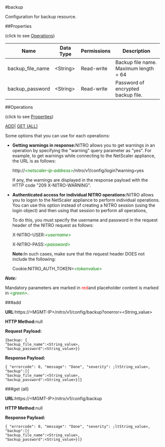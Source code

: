 #backup

Configuration for backup resource.


##Properties 
<span>(click to see [Operations](#opera))</span>


<table><thead><tr><th>Name</th><th>Data Type</th><th>Permissions</th><th>Description</th></tr></thead><tbody><tr><td>backup_file_name</td><td>&lt;String></td><td>Read-write</td><td>Backup file name.<br>Maximum length = 64</td></tr><tr><td>backup_password</td><td>&lt;String></td><td>Read-write</td><td>Password of encrypted backup file.</td></tr></tbody></table>
##Operations 
<span>(click to see [Properties](#prope))</span>


[ADD]()| [GET (ALL)](#get-)


Some options that you can use for each operations:
<ul><li><p><b>Getting warnings in response:</b>NITRO allows you to get warnings in an operation by specifying the "warning" query parameter as "yes". For example, to get warnings while connecting to the NetScaler appliance, the URL is as follows:</p><p>http://<span style="color:green;font-style:italic;">&lt;netscaler-ip-address&gt;</span>/nitro/v1/config/login?warning=yes</p><p>If any, the warnings are displayed in the response payload with the HTTP code "209 X-NITRO-WARNING".</p></li><li><p><b>Authenticated access for individual NITRO operations:</b>NITRO allows you to logon to the NetScaler appliance to perform individual operations. You can use this option instead of creating a NITRO session (using the login object) and then using that session to perform all operations,</p><p>To do this, you must specify the username and password in the request header of the NITRO request as follows:</p><p>X-NITRO-USER:<span style="color:green;font-style:italic;">&lt;username&gt;</span></p><p>X-NITRO-PASS:<span style="color:green;font-style:italic;">&lt;password&gt;</span></p><p><b>Note:</b>In such cases, make sure that the request header DOES not include the following:</p><p>Cookie:NITRO_AUTH_TOKEN=<span style="color:green;font-style:italic;">&lt;tokenvalue&gt;</span></p></li></ul>



***Note:*** 
Mandatory parameters are marked in <span style="color:#FF0000;">red</span>and placeholder content is marked in <span style="color:green;font-style:italic">&lt;green&gt;</span>.

###add



<b>URL:</b>https://&lt;MGMT-IP&gt;/nitro/v1/config/backup?onerror=&lt;String_value&gt;
<b>HTTP Method:</b>null
<b>Request Payload: </b>```{backup: {"backup_file_name":<String_value>,"backup_password":<String_value>}}```
<b>Response Payload: </b>```{ "errorcode": 0, "message": "Done", "severity": ;ltString_value>, "backup":[{"backup_file_name":<String_value>,"backup_password":<String_value>}]}```



###get (all)



<b>URL:</b>https://&lt;MGMT-IP&gt;/nitro/v1/config/backup
<b>HTTP Method:</b>null
<b>Response Payload: </b>```{ "errorcode": 0, "message": "Done", "severity": ;ltString_value>, "backup":[{"backup_file_name":<String_value>,"backup_password":<String_value>}]}```



